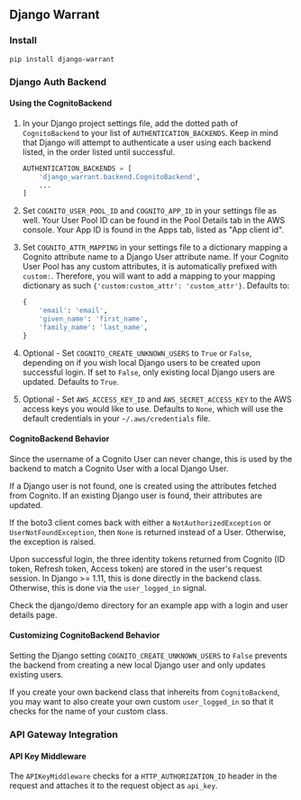 ## Django Warrant

### Install

`pip install django-warrant`

### Django Auth Backend
#### Using the CognitoBackend
1. In your Django project settings file, add the dotted path of
`CognitoBackend` to your list of `AUTHENTICATION_BACKENDS`.
Keep in mind that Django will attempt to authenticate a user using
each backend listed, in the order listed until successful.

    ```python
    AUTHENTICATION_BACKENDS = [
        'django_warrant.backend.CognitoBackend',
        ...
    ]
    ```
2. Set `COGNITO_USER_POOL_ID` and `COGNITO_APP_ID` in your settings file as well.
Your User Pool ID can be found in the Pool Details tab in the AWS console.
Your App ID is found in the Apps tab, listed as "App client id".

3. Set `COGNITO_ATTR_MAPPING` in your settings file to a dictionary mapping a
Cognito attribute name to a Django User attribute name.
If your Cognito User Pool has any custom attributes, it is automatically
prefixed with `custom:`. Therefore, you will want to add a mapping to your
mapping dictionary as such `{'custom:custom_attr': 'custom_attr'}`.
Defaults to:
    ```python
    {
        'email': 'email',
        'given_name': 'first_name',
        'family_name': 'last_name',
    }
    ```
4. Optional - Set `COGNITO_CREATE_UNKNOWN_USERS` to `True` or `False`, depending on if
you wish local Django users to be created upon successful login. If set to `False`,
only existing local Django users are updated.
Defaults to `True`.

5. Optional - Set `AWS_ACCESS_KEY_ID` and `AWS_SECRET_ACCESS_KEY`
to the AWS access keys you would like to use.
Defaults to `None`, which will use the default credentials in your `~/.aws/credentials` file.

#### CognitoBackend Behavior
Since the username of a Cognito User can never change,
this is used by the backend to match a Cognito User with a local Django
User.

If a Django user is not found, one is created using the attributes
fetched from Cognito. If an existing Django user is found, their
attributes are updated.

If the boto3 client comes back with either a `NotAuthorizedException` or
`UserNotFoundException`, then `None` is returned instead of a User.
Otherwise, the exception is raised.

Upon successful login, the three identity tokens returned from Cognito
(ID token, Refresh token, Access token) are stored in the user's request
session. In Django >= 1.11, this is done directly in the backend class.
Otherwise, this is done via the `user_logged_in` signal.

Check the django/demo directory for an example app with a login and
user details page.

#### Customizing CognitoBackend Behavior
Setting the Django setting `COGNITO_CREATE_UNKNOWN_USERS` to `False` prevents the backend
from creating a new local Django user and only updates existing users.

If you create your own backend class that inhereits from `CognitoBackend`, you may
want to also create your own custom `user_logged_in` so that it checks
for the name of your custom class.

### API Gateway Integration

#### API Key Middleware
The `APIKeyMiddleware` checks for a `HTTP_AUTHORIZATION_ID` header
in the request and attaches it to the request object as `api_key`.


